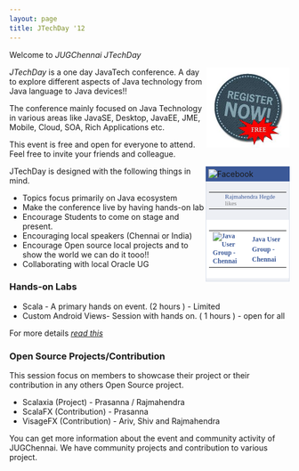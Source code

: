 ```yaml
---
layout: page
title: JTechDay '12
---
```


Welcome to *JUGChennai JTechDay*

<a href="./registernow.html" target="_blank">
<img align="right" border="0" src="./assets/images/register_now_free.png" alt="Register Now FREE"/>
</a>

*JTechDay* is a one day JavaTech conference. A day to explore different aspects of Java technology from Java language to Java devices!!

The conference mainly focused on Java Technology in various areas like JavaSE, Desktop, JavaEE, JME, Mobile, Cloud, SOA, Rich Applications etc.

This event is free and open for everyone to attend. Feel free to invite your friends and colleague.

<!-- Facebook Like Badge START --><div style="width: 30%;float: right"><div style="background: #3B5998;padding: 5px;"><img src="http://www.facebook.com/images/fb_logo_small.png" alt="Facebook"/><img src="https://badge.facebook.com/badge/158441060843024.596121718.150684001.png" alt="" width="0" height="0"/></div><div style="background: #EDEFF4;display: block;border-right: 1px solid #D8DFEA;border-bottom: 1px solid #D8DFEA;border-left: 1px solid #D8DFEA;margin: 0px;padding: 0px 0px 5px 0px;"><div style="background: #EDEFF4;display: block;padding: 5px;"><table cellspacing="0" cellpadding="0" border="0"><tr><td valign="top"><img src="http://www.facebook.com/images/icons/fbpage.gif" alt=""/></td><td valign="top"><p style="color: #808080;font-family: verdana;font-size: 11px;margin: 0px 0px 0px 0px;padding: 0px 8px 0px 8px;"><a href="https://www.facebook.com/rajmahendra" target="_TOP" style="color: #3B5998;font-family: verdana;font-size: 11px;font-weight: normal;margin: 0px;padding: 0px 0px 0px 0px;text-decoration: none;" title="Rajmahendra Hegde">Rajmahendra Hegde</a> likes</p></td></tr></table></div><div style="background: #FFFFFF;clear: both;display: block;margin: 0px;overflow: hidden;padding: 5px;"><table cellspacing="0" cellpadding="0" border="0"><tr><td valign="middle"><a href="https://www.facebook.com/pages/Java-User-Group-Chennai/158441060843024" target="_TOP" style="border: 0px;color: #3B5998;font-family: verdana;font-size: 12px;font-weight: bold;margin: 0px;padding: 0px;text-decoration: none;" title="Java User Group - Chennai"><img src="https://www.facebook.com/profile/pic.php?oid=AWwGOvgsHE6xYYAnZUEOluedW_9ERbnvYbo4QkmiybDocHILTXMJBjTCMl4ppM4dUMA&size=square" style="border: 0px;margin: 0px;padding: 0px;" alt="Java User Group - Chennai"/></a></td><td valign="middle" style="padding: 0px 8px 0px 8px;"><a href="https://www.facebook.com/pages/Java-User-Group-Chennai/158441060843024" target="_TOP" style="border: 0px;color: #3B5998;font-family: verdana;font-size: 12px;font-weight: bold;margin: 0px;padding: 0px;text-decoration: none;" title="Java User Group - Chennai">Java User Group - Chennai</a></td></tr></table></div></div><div style="display: block;float: right;margin: 0px;padding: 4px 0px 0px 0px;"></div></div><!-- Facebook Like Badge END -->

JTechDay is designed with the following things in mind.

* Topics focus primarily on Java ecosystem
* Make the conference live by having hands-on lab
* Encourage Students to come on stage and present.
* Encouraging local speakers (Chennai or India)
* Encourage Open source local projects and to show the world we can do it tooo!!
* Collaborating with local Oracle UG


<!-- Place this tag where you want the badge to render. -->
<div style="align: right;float: right" class="g-plus" data-height="69" data-href="//plus.google.com/108970022358581708457?rel=publisher"></div>

<!-- Place this tag after the last badge tag. -->
<script type="text/javascript">
  (function() {
    var po = document.createElement('script'); po.type = 'text/javascript'; po.async = true;
    po.src = 'https://apis.google.com/js/plusone.js';
    var s = document.getElementsByTagName('script')[0]; s.parentNode.insertBefore(po, s);
  })();
</script>

### Hands-on Labs
* Scala - A primary hands on event. (2 hours ) - Limited
* Custom Android Views- Session with hands on. ( 1 hours ) - open for all

For more details *[read this](./handsonlab.html)*

### Open Source Projects/Contribution
This session focus on members to showcase their project or their contribution in any others Open Source project.

*  Scalaxia (Project) - Prasanna / Rajmahendra
*  ScalaFX (Contribution) - Prasanna
*  VisageFX (Contribution) - Ariv, Shiv and Rajmahendra 

You can get more information about the event and community activity of JUGChennai. We have community projects and contribution to various project.



